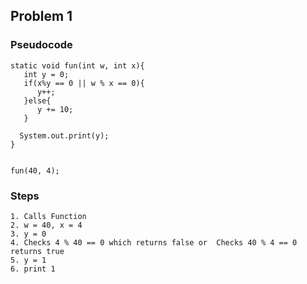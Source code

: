 
## Problem 1

### Pseudocode

```
static void fun(int w, int x){
   int y = 0;
   if(x%y == 0 || w % x == 0){
      y++;
   }else{
      y += 10;
   }

  System.out.print(y);
}


fun(40, 4);
```



### Steps

```
1. Calls Function
2. w = 40, x = 4
3. y = 0
4. Checks 4 % 40 == 0 which returns false or  Checks 40 % 4 == 0 returns true
5. y = 1
6. print 1
```



